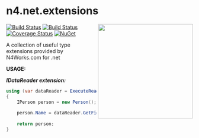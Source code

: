 # n4.net.extensions
<a href="http://n4works.com" target="blank"><img align="right" width="256px" height="256px" src="http://n4works.com/imagens/favicon.ico"></a>


[![Build Status](https://travis-ci.org/N4Works/n4.net.extensions.svg?branch=master)](https://travis-ci.org/N4Works/n4.net.extensions)
[![Build Status](https://ci.appveyor.com/api/projects/status/github/N4Works/n4.net.extensions?branch=master&svg=true)](https://ci.appveyor.com/project/N4Works/n4-net-extensions)
[![Coverage Status](https://coveralls.io/repos/github/N4Works/n4.net.extensions/badge.svg?branch=master)](https://coveralls.io/github/N4Works/n4.net.extensions?branch=master)
[![NuGet](https://img.shields.io/nuget/v/n4.net.extensions.svg)](https://www.nuget.org/packages/N4.Net.Extensions)

A collection of useful type extensions provided by N4Works.com for .net

__USAGE:__

__*IDataReader extension:*__
```csharp
using (var dataReader = ExecuteReader(command))
{
    IPerson person = new Person();
    
    person.Name = dataReader.GetFieldValue<string>("PersonName");
    
    return person;
}
```
